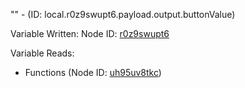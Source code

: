 "" - (ID: local.r0z9swupt6.payload.output.buttonValue)

Variable Written:
Node ID: [r0z9swupt6](../nodes/r0z9swupt6.md)

Variable Reads:
* Functions (Node ID: [uh95uv8tkc](../nodes/uh95uv8tkc.md))
